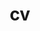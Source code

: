 ---
layout: cv
permalink: /cv/
title: cv
nav: true
nav_order: 1
cv_pdf: 
description: Full CV available on request.
toc:
  sidebar: left
---